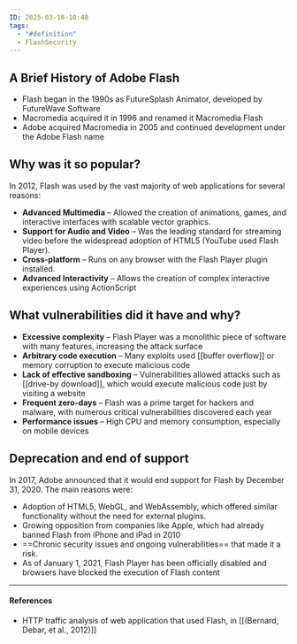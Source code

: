```yaml
---
ID: 2025-03-18-10:48
tags:
  - "#definition"
  - FlashSecurity
---
```

## A Brief History of Adobe Flash

- Flash began in the 1990s as FutureSplash Animator, developed by FutureWave Software
- Macromedia acquired it in 1996 and renamed it Macromedia Flash
- Adobe acquired Macromedia in 2005 and continued development under the Adobe Flash name

## Why was it so popular?

In 2012, Flash was used by the vast majority of web applications for several reasons:

- **Advanced Multimedia** – Allowed the creation of animations, games, and interactive interfaces with scalable vector graphics.
- **Support for Audio and Video** – Was the leading standard for streaming video before the widespread adoption of HTML5 (YouTube used Flash Player).
- **Cross-platform** – Runs on any browser with the Flash Player plugin installed.
- **Advanced Interactivity** – Allows the creation of complex interactive experiences using ActionScript

## What vulnerabilities did it have and why?

- **Excessive complexity** – Flash Player was a monolithic piece of software with many features, increasing the attack surface
- **Arbitrary code execution** – Many exploits used [[buffer overflow]] or memory corruption to execute malicious code
- **Lack of effective sandboxing** – Vulnerabilities allowed attacks such as [[drive-by download]], which would execute malicious code just by visiting a website
- **Frequent zero-days** – Flash was a prime target for hackers and malware, with numerous critical vulnerabilities discovered each year
- **Performance issues** – High CPU and memory consumption, especially on mobile devices

## Deprecation and end of support

In 2017, Adobe announced that it would end support for Flash by December 31, 2020. The main reasons were:

- Adoption of HTML5, WebGL, and WebAssembly, which offered similar functionality without the need for external plugins.
- Growing opposition from companies like Apple, which had already banned Flash from iPhone and iPad in 2010
- ==Chronic security issues and ongoing vulnerabilities== that made it a risk.
- As of January 1, 2021, Flash Player has been officially disabled and browsers have blocked the execution of Flash content

---
#### References
- HTTP traffic analysis of web application that used Flash, in [[(Bernard, Debar, et al., 2012)]]